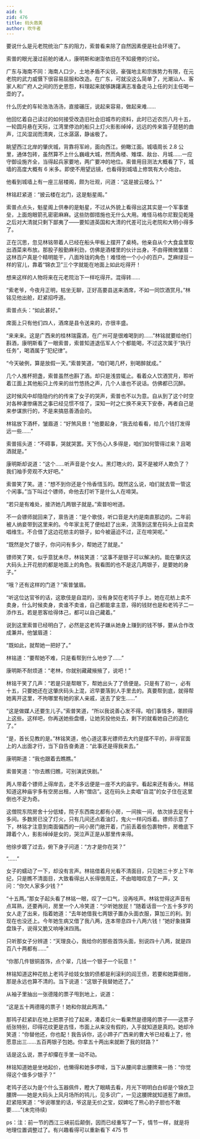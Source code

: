 ```yaml
---
aid: 6
zid: 476
title: 码头救美
author: 吹牛者
---
```


要说什么是元老院统治广东的阻力，索普看来除了自然因素便是社会环境了。

索普的眼光漫过前舱的诸人，康明斯和谢澎依旧在不知疲倦的讨论。

广东与海南不同：海南人口少，土地矛盾不尖锐，豪强地主和宗族势力有限，在元老院的武力威慑下很容易屈服和改造。在广东，可就没这么简单了，光潮汕人、客家人和广府人之间的历史恩怨，料理起来就够踌躇满志准备走马上任的刘主任喝一壶的了。

什么历史的车轮浩浩汤汤，直接碾压，说起来容易，做起来难……

他回忆着自己读过的如何接受改造旧社会旧城市的资料，此时已近农历八月十五，一轮圆月悬在天际，江湾里停泊的船只上灯火影影绰绰，远远的传来笛子琵琶的曲声，江风湿润而清爽，江水潺潺，静谧极了。

眺望西江北岸的肇庆城，背靠将军岭，面向西江。俯瞰江面。城墙周长 2.8 公里，通体包砖，虽然算不上什么巍峨大城，然而角楼、雉堞、敌台、月城……一应守御设施齐全，当得起兵家要地，两广要冲的地位。索普用目测法大概看了下，城墙的高度大概有 6 米多。即使不用望远镜，也看得到城墙上修筑有大小炮台。

他看到城墙上有一座三层楼阁，颇为壮观，问道：“这是披云楼么？”

林铭赶紧道：“披云楼在北门，这是魁星阁。”

索普点点头，魁星阁上供奉的是魁星，不过从外貌上看得出这其实是一个军事堡垒，上面炮眼箭孔密密麻麻。这些防御措施也无什么大用。难怪马格尔尼觐见乾隆之后对大清就只剩下鄙夷了――要知道英国和大清的代差可比元老院和大明小得多了。

正在沉思，忽见林铭带着人已经在船头甲板上摆开了桌椅。他亲自从个大食盒里取出酒菜来布放。那股子殷勤麻利劲，仿佛是酒楼里的伙计出身。不由得微微皱眉：这林百户真是个精明能干，八面玲珑的角色！难怪他一个小小的百户。芝麻绿豆一样的官儿，靠着“锦衣卫”三个字就能在地面上如此吃得开！

想来这样的人物将来在元老院治下一样吃得开。混得转……

“索老爷，今夜月正明，枯坐无聊，正好高要县送来酒席，不如一同饮酒赏月。”林铭见他出舱，赶紧招呼道。

索普点头：“如此甚好。”

席面上只有他们四人，酒席是县令送来的，亦很丰盛。

“来来来。这是广西来的桂林瑞露酒，在广州可是很难喝到的……”林铭就要给他们斟酒，康明斯看了一眼索普，索普知道退伍军人个个都能喝，不过这次属于“执行任务”，喝酒属于“犯纪律”。

“今天破例，算是放假一天。”索普笑道，“咱们喝几杯，别喝醉就成。”

几个人推杯把盏，索普虽然也斟了酒。却只是浅尝辄止。看着众人饮酒赏月，聆听着江面上其他船只上传来的丝竹悠扬之声，几个人谁也不说话。仿佛都已沉醉。

这时候风中却隐隐约约的传来了女子的哭声，索普也不以为意。自从到了这个时空对各种凄惨痛苦之事已经见惯不怪了，深知一时之仁换不来天下安泰，再者自己是来参谋旅行的，不是来搞慈善酒会的。

林铭放下酒杯，皱眉道：“好煞风景！”他要起身，“我去给看看，给几个钱打发得远一些……”

索普摇头道：“不碍事，哭就哭罢。天下伤心人多得是，咱们如何管得过来？且喝酒就是。”

康明斯却说道：“这个……听声音是个女人。黑灯瞎火的，莫不是被坏人欺负了？我们袖手旁观不大好吧。”

索普笑了笑。道：“想不到你还是个怜香惜玉的。既然这么说，咱们就去管一管这个闲事。”当下叫过个镖师，命他去打听下是什么人在啼哭。

“若只是有难处，接济她几两银子就是。”索普吩咐道。

不一会镖师就回来了，禀告道：“是个歌伎，听口音是大约是南直那边的。二年前被人纳妾带到这里来的。今年家主死了便给赶了出来，流落到这里在码头上自混卖唱维生。不合借了这边花舫主的银子，如今被逼迫不过，正在啼哭呢。”

“既然是欠了银子，你问问有多少，帮她还了就是。”

镖师笑了笑，似乎意犹未尽，林铭笑道：“这事不是银子可以解决的。能在肇庆这大码头上开花舫的都是地面上的角色。我看图的也不是这几两银子，是要她的身子。”

“哦？还有这样的门道？”索普皱眉。

“听这位达官爷的话，这歌伎是自混的，没有身契在老鸨子手上。她在花舫上卖不卖身，什么时候卖身，卖谁不卖谁，自己都能拿主意，得的钱财也是和老鸨子二一添作五。若是恩客给得体己，都可以自己藏着。”

说到这里索普已经明白了，必然是这老鸨子嫌从她身上赚到的钱不够，要从合作改成兼并。他皱眉道：

“既如此，就帮她一把好了。”

林铭道：“要帮她不难，只是看帮到什么地步了……”

康明斯不耐烦道：“老林，你就别藏藏掖掖了，说吧！”

林铭干笑了几声：“若是只是帮眼下，帮她出头了了债便是。只是有了初一，必有十五，只要她还在这肇庆码头上混，迟早要落到人手里去的。真要帮到底，就得帮她离开这里，不拘哪里有她的家人亲戚，送去了安生……”

“这是做媒人还要生儿子。”索普笑道，“所以我说善心发不得。咱们事情多，哪顾得上这些。这样吧，你再送她些盘缠，让她另投他处去，剩下的就看她自己的造化了。”

“是，首长见教的是。”林铭笑道，他心道这事光镖师去大约是摆不平的，非得官面上的人出面才行，当下自告奋勇道：“此事还是得我来去。”

康明斯道：“我也跟着去瞧瞧。”

索普笑道：“你去瞧归瞧，可别演武侠剧。”

两人带着个镖师上得岸去，走不多远便是一座不大的庙宇。看起来还有香火。林铭知道这种庙宇多有空房出租，人称“僧店”。这在码头上卖唱“自混”的女子住在这里倒也不足为奇。

这僧院东院房舍十分低矮，院子东西南北都有小房，一间挨一间，依次排去足有十多间。多数房已没了灯火，只有几间还点着油灯，鬼火一样闪烁着。镖师示意了下，林铭才注意到南面偏西的一间小房门敞开着，门前丢着些包裹物件，房檐底下蹲着个人，影影绰绰是女的，哭泣声正是从那里传来得。

他徐步踱了过去，俯下身子问道：“方才是你在哭？”

“……”

女子的蠕动了一下，却没有言声。林铭借着月光看不清面目，只见她三十岁上下年纪，只是瞧不清面目，大致看得出人长得很周正，不由暗暗叹息了一声，又问：“你欠人家多少钱？”

“十五两。”那女子起头看了林铭一眼，叹了一口气，没再吱声。林铭觉得这声音有点耳熟，还要再问，房里一个人冷笑道：“少听她放屁！”随着话音一个五十多岁的女人走了出来，指着她道：“去年她借我七两银子置办头面衣服，算加三的利。到现在也没还上。今年她生病又借了我八两，连本带息四十八两六钱！”她好象拨算盘珠子，说得又脆又响唾沫四溅。

只听那女子分辨道：“天理良心，我给你的那些首饰头面，别说四十八两，就是四百八十两都有……”

“你那几件银铜首饰，点个翠，几钱一个银子一个玩意！”

林铭知道这种花舫上老鸨子给妓女放的债都是利滚利的阎王债，若要和她算细账，那是永远也算不清的。当下说道：“这银子我替她还了。”

从袖子里抽出一张德隆的票子甩到地上，说道：

“这是五十两德隆的票子！她和你就此两清。”

那鸨子赶紧趴在地上把票子捡了起来，凑着灯火一看果然是德隆的票子――这票子纸张特别，印得花纹更是古怪，市面上从来没有假的，入手就知道是真的。她却冷笑道：“你替他还，你也配！我告诉你，这小蹄子广西来的曹大爷已经看上了，他愿意出三……五百两银子包她。你拿五十两出来就断了我的财路？”

话是这么说，票子却攥在手里一动不动。

林铭知道她是坐地起价，也懒得和她多啰嗦，当下从腰间拿出腰牌来一扬：“你觉得这个值多少银子？”

老鸨子还以为是个什么玉器佩件，瞪大了眼睛去看，月光下明明白白却是个锦衣卫腰牌――她是大码头上风月场所的鸨儿，见多识广，一见这腰牌就知道惹了麻烦。赶紧陪笑道：“爷说哪里的话，爷这是无价之宝，奴婢吃了熊心豹子胆也不敢要……”(未完待续)

ps：注：前一节的西江三峡前后颠倒，因而已经重写了一下，情节一样，就是将地理位置调整过了。有兴趣看得可以重新看下 475 节
